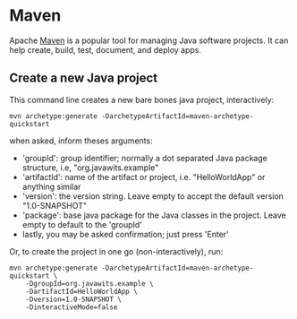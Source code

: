 # Maven

Apache [Maven](https://maven.apache.org/guides/getting-started/maven-in-five-minutes.html) is a popular tool for managing Java software projects. It can help create, build, test, document, and deploy apps.

## Create a new Java project

This command line creates a new bare bones java project, interactively:
```console
mvn archetype:generate -DarchetypeArtifactId=maven-archetype-quickstart
```

when asked, inform theses arguments:
- 'groupId': group identifier; normally a dot separated Java package structure, i.e, "org.javawits.example"
- 'artifactId': name of the artifact or project, i.e. "HelloWorldApp" or anything similar
- 'version': the version string. Leave empty to accept the default version "1.0-SNAPSHOT"
- 'package': base java package for the Java classes in the project. Leave empty to default to the 'groupId'
- lastly, you may be asked confirmation; just press 'Enter'

Or, to create the project in one go (non-interactively), run:
```console
mvn archetype:generate -DarchetypeArtifactId=maven-archetype-quickstart \
    -DgroupId=org.javawits.example \
    -DartifactId=HelloWorldApp \
    -Dversion=1.0-SNAPSHOT \
    -DinteractiveMode=false
```
